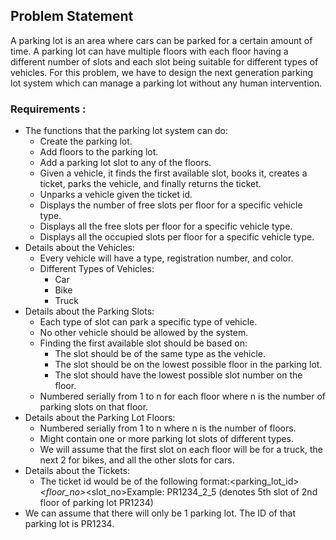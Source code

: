 ## Problem Statement

A parking lot is an area where cars can be parked for a certain amount of time. A parking lot can have multiple floors with each floor having a different number of slots and each slot being suitable for different types of vehicles. For this problem, we have to design the next generation parking lot system which can manage a parking lot without any human intervention.

### Requirements :

- The functions that the parking lot system can do:
    - Create the parking lot.
    - Add floors to the parking lot.
    - Add a parking lot slot to any of the floors.
    - Given a vehicle, it finds the first available slot, books it, creates a ticket, parks the vehicle, and finally returns the ticket.
    - Unparks a vehicle given the ticket id.
    - Displays the number of free slots per floor for a specific vehicle type.
    - Displays all the free slots per floor for a specific vehicle type.
    - Displays all the occupied slots per floor for a specific vehicle type.
- Details about the Vehicles:
    - Every vehicle will have a type, registration number, and color.
    - Different Types of Vehicles:
        - Car
        - Bike
        - Truck
- Details about the Parking Slots:
    - Each type of slot can park a specific type of vehicle.
    - No other vehicle should be allowed by the system.
    - Finding the first available slot should be based on:
        - The slot should be of the same type as the vehicle.
        - The slot should be on the lowest possible floor in the parking lot.
        - The slot should have the lowest possible slot number on the floor.
    - Numbered serially from 1 to n for each floor where n is the number of parking slots on that floor.
- Details about the Parking Lot Floors:
    - Numbered serially from 1 to n where n is the number of floors.
    - Might contain one or more parking lot slots of different types.
    - We will assume that the first slot on each floor will be for a truck, the next 2 for bikes, and all the other slots for cars.
- Details about the Tickets:
    - The ticket id would be of the following format:<parking_lot_id>_<floor_no>_<slot_no>Example: PR1234_2_5 (denotes 5th slot of 2nd floor of parking lot PR1234)
- We can assume that there will only be 1 parking lot. The ID of that parking lot is PR1234.
